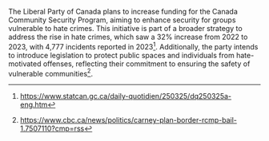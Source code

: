 The Liberal Party of Canada plans to increase funding for the Canada Community Security Program, aiming to enhance security for groups vulnerable to hate crimes. This initiative is part of a broader strategy to address the rise in hate crimes, which saw a 32% increase from 2022 to 2023, with 4,777 incidents reported in 2023[^1]. Additionally, the party intends to introduce legislation to protect public spaces and individuals from hate-motivated offenses, reflecting their commitment to ensuring the safety of vulnerable communities[^2].

[^1]: https://www.statcan.gc.ca/daily-quotidien/250325/dq250325a-eng.htm  
[^2]: https://www.cbc.ca/news/politics/carney-plan-border-rcmp-bail-1.7507110?cmp=rss
